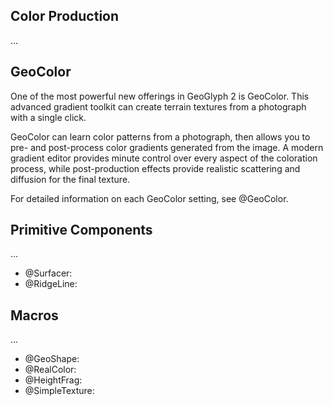 ## Color Production
...

## GeoColor
One of the most powerful new offerings in GeoGlyph 2 is GeoColor. This advanced gradient toolkit can create terrain textures from a photograph with a single click.

GeoColor can learn color patterns from a photograph, then allows you to pre- and post-process color gradients generated from the image. A modern gradient editor provides minute control over every aspect of the coloration process, while post-production effects provide realistic scattering and diffusion for the final texture.

For detailed information on each GeoColor setting, see @GeoColor.

## Primitive Components
...

- @Surfacer: 
- @RidgeLine: 

## Macros
...

- @GeoShape: 
- @RealColor: 
- @HeightFrag: 
- @SimpleTexture: 
